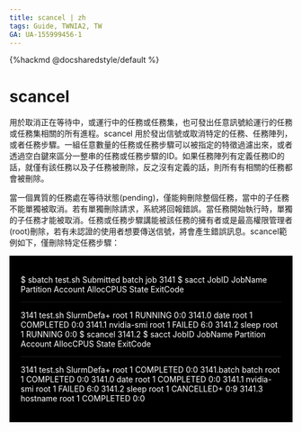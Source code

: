 ```yaml
---
title: scancel | zh
tags: Guide, TWNIA2, TW
GA: UA-155999456-1
---
```


{%hackmd @docsharedstyle/default %}


# scancel

用於取消正在等待中，或運行中的任務或任務集，也可發出任意訊號給運行的任務或任務集相關的所有進程。scancel 用於發出信號或取消特定的任務、任務陣列，或者任務步驟。一組任意數量的任務或任務步驟可以被指定的特徵過濾出來，或者透過空白鍵來區分一整串的任務或任務步驟的ID。如果任務陣列有定義任務ID的話，就僅有該任務以及子任務被刪除，反之沒有定義的話，則所有有相關的任務都會被刪除。

當一個異質的任務處在等待狀態(pending)，僅能夠刪除整個任務，當中的子任務不能單獨被取消。若有單獨刪除請求，系統將回報錯誤。當任務開始執行時，單獨的子任務才能被取消。任務或任務步驟講能被該任務的擁有者或是最高權限管理者(root)刪除，若有未認證的使用者想要傳送信號，將會產生錯誤訊息。scancel範例如下，僅刪除特定任務步驟：

<div style="background-color:black;color:white;padding:20px;">

$ sbatch test.sh 
Submitted batch job 3141
$ sacct
JobID   JobName  Partition   Account  AllocCPUS  State        ExitCode 
----------  ----------  -------------  ----------  ---------------  -------------   -------- 
3141    test.sh     SlurmDefa+   root       1    RUNNING    0:0 
3141.0   date                   root       1   COMPLETED   0:0 
3141.1   nvidia-smi              root       1    FAILED       6:0 
3141.2   sleep                  root       1    RUNNING    0:0
$ scancel 3141.2
$ sacct
JobID   JobName  Partition   Account  AllocCPUS  State        ExitCode 
----------  ----------  -------------   ----------  ---------------  -------------   -------- 
3141       test.sh   SlurmDefa+  root        1    COMPLETED   0:0 
3141.batch  batch                root        1    COMPLETED   0:0 
3141.0     date                 root        1    COMPLETED   0:0 
3141.1     nvidia-smi            root        1      FAILED      6:0 
3141.2     sleep                root         1   CANCELLED+   0:9 
3141.3     hostname             root        1    COMPLETED   0:0

</div>